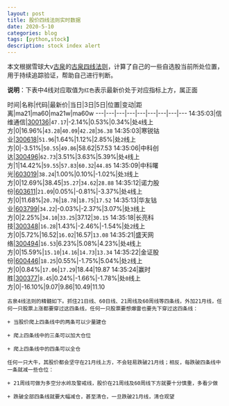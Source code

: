 ```yaml
---
layout: post
title: 股价四线法则实时数据
date: 2020-5-10
categories: blog
tags: [python,stock]
description: stock index alert
---
```



本文根据雪球大v[古泉](https://xueqiu.com/u/7148646888)的[古泉四线法则](https://xueqiu.com/7148646888/130498192)，计算了自己的一些自选股当前所处位置，用于持续追踪验证，帮助自己进行判断。

**说明**：下表中4线对应取值为`红色`表示最新价处于对应指标上方，属正面

时间|名称|代码|最新价|当日|3日|5日|位置|变动|距离|ma21|ma60|ma21w|ma60w
---|---|---|---|---|---|---|---|---
14:35:03|信维通信|[300136](https://xueqiu.com/S/SZ300136)|`47.17`|-2.14%|0.53%|0.34%|处`4`线上方|0|16.96%|`43.28`|`40.09`|`42.28`|`36.38`
14:35:03|寒锐钴业|[300618](https://xueqiu.com/S/SZ300618)|`51.96`|1.64%|1.12%|2.85%|处`2`线上方|0|-3.51%|`50.55`|`49.86`|58.62|57.53
14:35:06|中科创达|[300496](https://xueqiu.com/S/SZ300496)|`62.73`|3.51%|3.63%|5.39%|处`4`线上方|1|14.42%|`59.55`|`57.83`|`60.32`|`44.85`
14:35:09|中科曙光|[603019](https://xueqiu.com/S/SH603019)|`38.24`|1.00%|0.10%|-1.02%|处`3`线上方|0|12.69%|38.45|`35.27`|`34.62`|`28.88`
14:35:12|诺力股份|[603611](https://xueqiu.com/S/SH603611)|`21.09`|0.05%|-0.81%|-3.37%|处`4`线上方|0|11.68%|`20.76`|`18.78`|`18.75`|`17.52`
14:35:13|华友钴业|[603799](https://xueqiu.com/S/SH603799)|`34.22`|-0.03%|-2.37%|3.07%|处`3`线上方|0|2.25%|`34.10`|`33.25`|37.12|`30.15`
14:35:18|长亮科技|[300348](https://xueqiu.com/S/SZ300348)|`16.28`|1.43%|-2.46%|-1.54%|处`2`线上方|0|5.72%|16.52|`16.02`|16.57|`13.08`
14:35:21|盛天网络|[300494](https://xueqiu.com/S/SZ300494)|`16.53`|6.23%|5.08%|4.23%|处`4`线上方|0|15.59%|`15.10`|`14.16`|`14.73`|`13.34`
14:35:22|金证股份|[600446](https://xueqiu.com/S/SH600446)|`18.25`|0.55%|-1.75%|5.04%|处`2`线上方|0|0.84%|`17.06`|`17.29`|18.44|19.87
14:35:24|赢时胜|[300377](https://xueqiu.com/S/SZ300377)|`8.45`|0.24%|-1.66%|-1.78%|处`0`线上方|0|-16.10%|9.07|9.86|10.49|11.10

```
古泉4线法则的精髓如下。抓住21日线、60日线、21周线及60周线等四条线，外加21月线，任何一只股票上涨都要穿过这四条线，任何一只股票要想爆雷也要先下穿过这四条线：

+ 当股价爬上四条线中的两条可以少量建仓

+ 爬上四条线中的三条可以加大仓位

+ 爬上四条线中的四条可以全仓

任何一只大牛，其股价都会坚守在21月线上方，不会轻易跌破21月线；相反，每跌破四条线中一条就减一些仓位：

+ 21周线可做为多空分水岭及警戒线，股价在21周线及60周线下方就要十分慎重，多看少做

+ 跌破全部四条线就要大幅减仓，甚至清仓，一旦跌破21月线，清仓观望
```